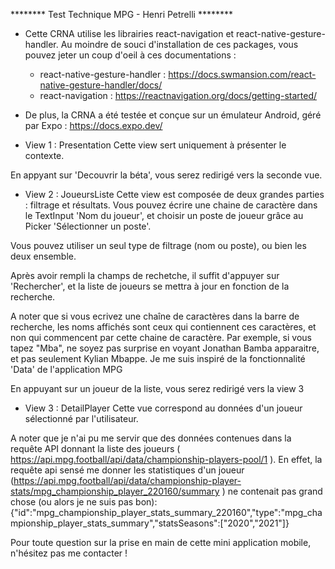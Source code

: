 ********  Test Technique MPG - Henri Petrelli ********

- Cette CRNA utilise les librairies react-navigation et react-native-gesture-handler. Au moindre de souci d'installation de ces packages, vous pouvez jeter un coup d'oeil à ces documentations : 

    - react-native-gesture-handler : https://docs.swmansion.com/react-native-gesture-handler/docs/
    - react-navigation : https://reactnavigation.org/docs/getting-started/


- De plus, la CRNA a été testée et conçue sur un émulateur Android, géré par Expo : https://docs.expo.dev/


- View 1 : Presentation 
Cette view sert uniquement à présenter le contexte.

En appyant sur 'Decouvrir la béta', vous serez redirigé vers la seconde vue. 


- View 2 : JoueursListe
Cette view est composée de deux grandes parties : filtrage et résultats.
Vous pouvez écrire une chaine de caractère dans le TextInput 'Nom du joueur', et choisir un poste de joueur grâce au Picker 'Sélectionner un poste'.

Vous pouvez utiliser un seul type de filtrage (nom ou poste), ou bien les deux ensemble.

Après avoir rempli la champs de rechetche, il suffit d'appuyer sur 'Rechercher', et la liste de joueurs se mettra à jour en fonction de la recherche. 

A noter que si vous ecrivez une chaîne de caractères dans la barre de recherche, les noms affichés sont ceux qui contiennent ces caractères, et non qui commencent par cette chaine de caractère. Par exemple, si vous tapez "Mba", ne soyez pas surprise en voyant Jonathan Bamba apparaitre, et pas seulement Kylian Mbappe. Je me suis inspiré de la fonctionnalité 'Data' de l'application MPG

En appuyant sur un joueur de la liste, vous serez redirigé vers la view 3


- View 3 : DetailPlayer
Cette vue correspond au données d'un joueur sélectionné par l'utilisateur. 

A noter que je n'ai pu me servir que des données contenues dans la requête API donnant la liste des joueurs (
https://api.mpg.football/api/data/championship-players-pool/1
). En effet, la requête api sensé me donner les statistiques d'un joueur (https://api.mpg.football/api/data/championship-player-stats/mpg_championship_player_220160/summary
) ne contenait pas grand chose (ou alors je ne suis pas bon): {"id":"mpg_championship_player_stats_summary_220160","type":"mpg_championship_player_stats_summary","statsSeasons":["2020","2021"]}


Pour toute question sur la prise en main de cette mini application mobile, n'hésitez pas me contacter ! 